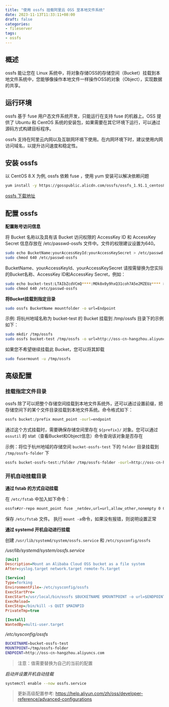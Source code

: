 ```yaml
---
title: "使用 ossfs 挂载阿里云 OSS 至本地文件系统"
date: 2023-11-13T11:33:11+08:00
draft: false
categories: 
- fileserver
tags:
- ossfs
---
```


## 概述

ossfs 能让您在 Linux 系统中，将对象存储OSS的存储空间（Bucket）挂载到本地文件系统中，您能够像操作本地文件一样操作OSS的对象（Object），实现数据的共享。

## 运行环境

ossfs 基于 fuse 用户态文件系统开发，只能运行在支持 fuse 的机器上。OSS 提供了 Ubuntu 和 CentOS 系统的安装包，如果需要在其它环境下运行，可以通过源码方式构建目标程序。

ossfs 支持在阿里云内网以及互联网环境下使用。在内网环境下时，建议使用内网访问域名，以提升访问速度和稳定性。

## 安装 ossfs

以 CentOS 8.X 为例, ossfs 依赖 fuse ，使用 yum 安装可以解决依赖问题

```bash
yum install -y https://gosspublic.alicdn.com/ossfs/ossfs_1.91.1_centos8.0_x86_64.rpm
```

[ossfs 下载地址](https://help.aliyun.com/zh/oss/developer-reference/ossfs-installation#section-8tz-qyn-88v)

## 配置 ossfs

**配置账号访问信息**

将 Bucket 名称以及具有该 Bucket 访问权限的 AccessKey ID 和 AccessKey Secret 信息存放在 /etc/passwd-ossfs 文件中。文件的权限建议设置为640。

```bash
sudo echo BucketName:yourAccessKeyId:yourAccessKeySecret > /etc/passwd-ossfs
sudo chmod 640 /etc/passwd-ossfs
```

BucketName、yourAccessKeyId、yourAccessKeySecret 请按需替换为您实际的Bucket名称、AccessKey ID和AccessKey Secret，例如：

```bash
sudo echo bucket-test:LTAIbZcdVCmQ****:MOk8x0y9hxQ31coh7A5e2MZEUz**** > /etc/passwd-ossfs
sudo chmod 640 /etc/passwd-ossfs
```

**将Bucket挂载到指定目录**

```bash
sudo ossfs BucketName mountfolder -o url=Endpoint
```

示例: 将杭州地域名称为 bucket-test 的 Bucket 挂载到 /tmp/ossfs 目录下的示例如下：

```bash
sudo mkdir /tmp/ossfs
sudo ossfs bucket-test /tmp/ossfs -o url=http://oss-cn-hangzhou.aliyuncs.com
```

如果您不希望继续挂载此 Bucket，您可以将其卸载

```bash
sudo fusermount -u /tmp/ossfs
```

## 高级配置

### 挂载指定文件目录

ossfs 除了可以把整个存储空间挂载到本地文件系统外，还可以通过设置前缀，把存储空间下的某个文件目录挂载到本地文件系统。命令格式如下：

```bash
ossfs bucket:/prefix mount_point -ourl=endpoint
```

通过这个方式挂载时，需要确保存储空间里存在 `${prefix}/` 对象。您可以通过 `ossutil` 的 stat（查看Bucket和Object信息）命令查询该对象是否存在

示例：将位于杭州地域的存储空间 `bucket-ossfs-test` 下的 `folder` 目录挂载到 `/tmp/ossfs-folder` 下

```bash
ossfs bucket-ossfs-test:/folder /tmp/ossfs-folder -ourl=http://oss-cn-hangzhou.aliyuncs.com
```

### 开机自动挂载目录

**通过 fstab 的方式自动挂载**

在 `/etc/fstab` 中加入如下命令：

```bash
ossfs#zr-repo mount_point fuse _netdev,url=url,allow_other,nonempty 0 0
```

保存 `/etc/fstab` 文件。 执行 `mount -a`命令，如果没有报错，则说明设置正常

**通过 systemd 开机自动进行挂载**

创建 `/usr/lib/systemd/system/ossfs.service` 和 `/etc/sysconfig/ossfs`

*/usr/lib/systemd/system/ossfs.service*

```ini
[Unit]
Description=Mount an Alibaba Cloud OSS bucket as a file system
After=syslog.target network.target remote-fs.target

[Service]
Type=forking
EnvironmentFile=-/etc/sysconfig/ossfs
ExecStartPre=
ExecStart=/usr/local/bin/ossfs $BUCKETNAME $MOUNTPOINT -o url=$ENDPOINT
ExecReload=
ExecStop=/bin/kill -s QUIT $MAINPID
PrivateTmp=true

[Install]
WantedBy=multi-user.target
```

*/etc/sysconfig/ossfs*

```bash
BUCKETNAME=bucket-ossfs-test
MOUNTPOINT=/tmp/ossfs-folder
ENDPOINT=http://oss-cn-hangzhou.aliyuncs.com
```

> 注意：值需要替换为自己的当前的配置

*启动并设置开机自动挂载*

```bash
systemctl enable --now ossfs.service
```

> 更新高级配置参考: https://help.aliyun.com/zh/oss/developer-reference/advanced-configurations